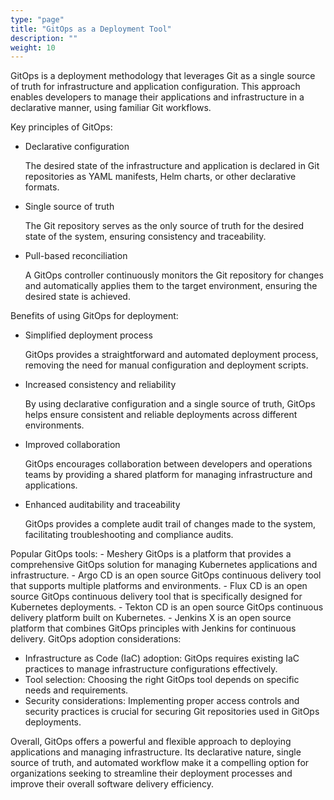 ```yaml
---
type: "page"
title: "GitOps as a Deployment Tool"
description: ""
weight: 10
---
```


GitOps is a deployment methodology that leverages Git as a single source of truth for infrastructure and application configuration. This approach enables developers to manage their applications and infrastructure in a declarative manner, using familiar Git workflows.

Key principles of GitOps:

- Declarative configuration
    
    The desired state of the infrastructure and application is declared in Git repositories as YAML manifests, Helm charts, or other declarative formats.
- Single source of truth
    
    The Git repository serves as the only source of truth for the desired state of the system, ensuring consistency and traceability.
- Pull-based reconciliation
    
    A GitOps controller continuously monitors the Git repository for changes and automatically applies them to the target environment, ensuring the desired state is achieved.

Benefits of using GitOps for deployment:

- Simplified deployment process
    
    GitOps provides a straightforward and automated deployment process, removing the need for manual configuration and deployment scripts.
- Increased consistency and reliability
    
    By using declarative configuration and a single source of truth, GitOps helps ensure consistent and reliable deployments across different environments.
- Improved collaboration
    
    GitOps encourages collaboration between developers and operations teams by providing a shared platform for managing infrastructure and applications.
- Enhanced auditability and traceability
    
    GitOps provides a complete audit trail of changes made to the system, facilitating troubleshooting and compliance audits.

Popular GitOps tools:
    - Meshery GitOps is a platform that provides a comprehensive GitOps solution for managing Kubernetes applications and infrastructure.
    - Argo CD is an open source GitOps continuous delivery tool that supports multiple platforms and environments.
    - Flux CD is an open source GitOps continuous delivery tool that is specifically designed for Kubernetes deployments.
    - Tekton CD is an open source GitOps continuous delivery platform built on Kubernetes.
    - Jenkins X is an open source platform that combines GitOps principles with Jenkins for continuous delivery.
GitOps adoption considerations:

- Infrastructure as Code (IaC) adoption: GitOps requires existing IaC practices to manage infrastructure configurations effectively.
- Tool selection: Choosing the right GitOps tool depends on specific needs and requirements.
- Security considerations: Implementing proper access controls and security practices is crucial for securing Git repositories used in GitOps deployments.

Overall, GitOps offers a powerful and flexible approach to deploying applications and managing infrastructure. Its declarative nature, single source of truth, and automated workflow make it a compelling option for organizations seeking to streamline their deployment processes and improve their overall software delivery efficiency.